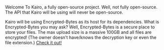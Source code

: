 Welcome To Kairo, a fully open-source project.
Well, not fully open-source. The API that Kairo will be using will never be open-source.

Kairo will be using Encrypted-Bytes as its host for its dependencies. What is Encrypted-Bytes you may ask? Well, Encrypted-Bytes is a secure place to store your files.
The max upload size is a massive 100GB and all files are encrypted! (The owner doesn't have/knows the decryption key or even the file extension.)
[Check it out!](https://encrypted-bytes.com)
